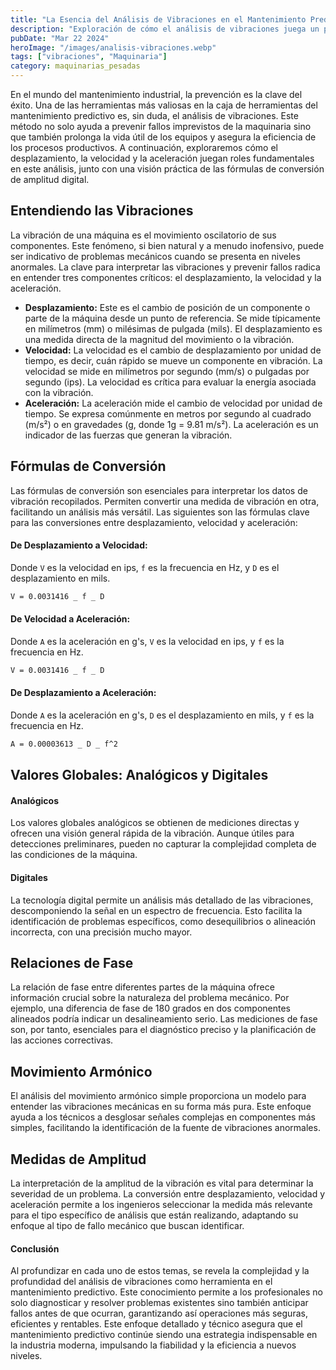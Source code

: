 ```yaml
---
title: "La Esencia del Análisis de Vibraciones en el Mantenimiento Predictivo"
description: "Exploración de cómo el análisis de vibraciones juega un papel crucial en el mantenimiento predictivo, permitiendo detectar y prevenir fallas en la maquinaria industrial antes de que ocurran"
pubDate: "Mar 22 2024"
heroImage: "/images/analisis-vibraciones.webp"
tags: ["vibraciones", "Maquinaria"]
category: maquinarias_pesadas
---
```


En el mundo del mantenimiento industrial, la prevención es la clave del éxito. Una de las herramientas más valiosas en la caja de herramientas del mantenimiento predictivo es, sin duda, el análisis de vibraciones. Este método no solo ayuda a prevenir fallos imprevistos de la maquinaria sino que también prolonga la vida útil de los equipos y asegura la eficiencia de los procesos productivos. A continuación, exploraremos cómo el desplazamiento, la velocidad y la aceleración juegan roles fundamentales en este análisis, junto con una visión práctica de las fórmulas de conversión de amplitud digital.

## Entendiendo las Vibraciones

La vibración de una máquina es el movimiento oscilatorio de sus componentes. Este fenómeno, si bien natural y a menudo inofensivo, puede ser indicativo de problemas mecánicos cuando se presenta en niveles anormales. La clave para interpretar las vibraciones y prevenir fallos radica en entender tres componentes críticos: el desplazamiento, la velocidad y la aceleración.

- **Desplazamiento:** Este es el cambio de posición de un componente o parte de la máquina desde un punto de referencia. Se mide típicamente en milímetros (mm) o milésimas de pulgada (mils). El desplazamiento es una medida directa de la magnitud del movimiento o la vibración.
- **Velocidad:** La velocidad es el cambio de desplazamiento por unidad de tiempo, es decir, cuán rápido se mueve un componente en vibración. La velocidad se mide en milímetros por segundo (mm/s) o pulgadas por segundo (ips). La velocidad es crítica para evaluar la energía asociada con la vibración.
- **Aceleración:** La aceleración mide el cambio de velocidad por unidad de tiempo. Se expresa comúnmente en metros por segundo al cuadrado (m/s²) o en gravedades (g, donde 1g = 9.81 m/s²). La aceleración es un indicador de las fuerzas que generan la vibración.

## Fórmulas de Conversión

Las fórmulas de conversión son esenciales para interpretar los datos de vibración recopilados. Permiten convertir una medida de vibración en otra, facilitando un análisis más versátil. Las siguientes son las fórmulas clave para las conversiones entre desplazamiento, velocidad y aceleración:

#### De Desplazamiento a Velocidad:

Donde `V` es la velocidad en ips, `f` es la frecuencia en Hz, y `D` es el desplazamiento en mils.

```markdown
V = 0.0031416 _ f _ D
```

#### De Velocidad a Aceleración:

Donde `A` es la aceleración en g's, `V` es la velocidad en ips, y `f` es la frecuencia en Hz.

```markdown
V = 0.0031416 _ f _ D
```

#### De Desplazamiento a Aceleración:

Donde `A` es la aceleración en g's, `D` es el desplazamiento en mils, y `f` es la frecuencia en Hz.

```markdown
A = 0.00003613 _ D _ f^2
```

## Valores Globales: Analógicos y Digitales

#### Analógicos

Los valores globales analógicos se obtienen de mediciones directas y ofrecen una visión general rápida de la vibración. Aunque útiles para detecciones preliminares, pueden no capturar la complejidad completa de las condiciones de la máquina.

#### Digitales

La tecnología digital permite un análisis más detallado de las vibraciones, descomponiendo la señal en un espectro de frecuencia. Esto facilita la identificación de problemas específicos, como desequilibrios o alineación incorrecta, con una precisión mucho mayor.

## Relaciones de Fase

La relación de fase entre diferentes partes de la máquina ofrece información crucial sobre la naturaleza del problema mecánico. Por ejemplo, una diferencia de fase de 180 grados en dos componentes alineados podría indicar un desalineamiento serio. Las mediciones de fase son, por tanto, esenciales para el diagnóstico preciso y la planificación de las acciones correctivas.

## Movimiento Armónico

El análisis del movimiento armónico simple proporciona un modelo para entender las vibraciones mecánicas en su forma más pura. Este enfoque ayuda a los técnicos a desglosar señales complejas en componentes más simples, facilitando la identificación de la fuente de vibraciones anormales.

## Medidas de Amplitud

La interpretación de la amplitud de la vibración es vital para determinar la severidad de un problema. La conversión entre desplazamiento, velocidad y aceleración permite a los ingenieros seleccionar la medida más relevante para el tipo específico de análisis que están realizando, adaptando su enfoque al tipo de fallo mecánico que buscan identificar.

#### Conclusión

Al profundizar en cada uno de estos temas, se revela la complejidad y la profundidad del análisis de vibraciones como herramienta en el mantenimiento predictivo. Este conocimiento permite a los profesionales no solo diagnosticar y resolver problemas existentes sino también anticipar fallos antes de que ocurran, garantizando así operaciones más seguras, eficientes y rentables. Este enfoque detallado y técnico asegura que el mantenimiento predictivo continúe siendo una estrategia indispensable en la industria moderna, impulsando la fiabilidad y la eficiencia a nuevos niveles.
